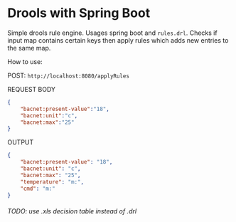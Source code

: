 # Drools with Spring Boot

Simple drools rule engine. Usages spring boot and `rules.drl`. Checks if input map contains certain keys then apply rules which adds new entries to the same map.

How to use:

POST: `http://localhost:8080/applyRules`

REQUEST BODY
```json
{
	"bacnet:present-value":"18",
	"bacnet:unit":"c",
	"bacnet:max":"25"
}
```
OUTPUT
```json
{
    "bacnet:present-value": "18",
    "bacnet:unit": "c",
    "bacnet:max": "25",
    "temperature": "m:",
    "cmd": "m:"
}
```
###### TODO: use .xls decision table instead of .drl